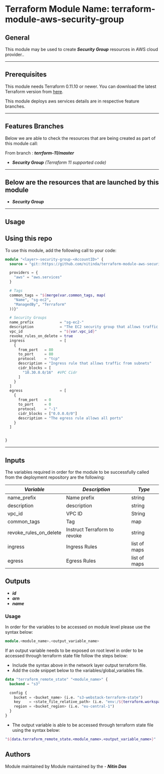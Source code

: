 # Terraform Module Name: terraform-module-aws-security-group


## General

This module may be used to create **_Security Group_** resources in AWS cloud provider..

---


## Prerequisites

This module needs Terraform 0.11.10 or newer.
You can download the latest Terraform version from [here](https://www.terraform.io/downloads.html).

This module deploys aws services details are in respective feature branches.

---

## Features Branches

Below we are able to check the resources that are being created as part of this module call:

From branch : **_terrform-11/master_**

- **_Security Group_** *(Terraform 11 supported code)*



---

## Below are the resources that are launched by this module

- **_Security Group_**


---

## Usage

## Using this repo

To use this module, add the following call to your code:

```tf
module "<layer>-security-group-<AccountID>" {
  source = "git::https://github.com/nitinda/terraform-module-aws-security-group.git?ref=terraform-11/master"

  providers = {
    "aws" = "aws.services"
  }

  # Tags
  common_tags = "${merge(var.common_tags, map(
    "Name", "sg-ec2",
    "ManagedBy", "Terraform"
  ))}"

  # Security Groups
  name_prefix            = "sg-ec2-"
  description            = "The EC2 security group that allows traffic from whitelisted ips"
  vpc_id                 = "${var.vpc_id}"
  revoke_rules_on_delete = true
  ingress                = [
    {
      from_port   = 80
      to_port     = 80
      protocol    = "tcp"
      description = "Ingress rule that allows traffic from subnets"
      cidr_blocks = [
        "10.30.0.0/16"  #VPC Cidr
      ]
    }
  ]
  egress                 = [
    {
      from_port   = 0
      to_port     = 0
      protocol    = "-1"
      cidr_blocks = ["0.0.0.0/0"]
      description = "The egress rule allows all ports"
    }
  ]


}
```
---

## Inputs

The variables required in order for the module to be successfully called from the deployment repository are the following:


|         **_Variable_**        |              **_Description_**              |    **_Type_**   |
|-------------------------------|---------------------------------------------|-----------------|
| name_prefix                   | Name prefix                                 | string          |
| description                   | description                                 | string          |
| vpc_id                        | VPC ID                                      | String          |
| common_tags                   | Tag                                         | map             |
| revoke_rules_on_delete        | Instruct Terraform to revoke                | string          |
| ingress                       | Ingress Rules                               | list of maps    |
| egress                        | Egress Rules                                | list of maps    |





## Outputs

- **_id_**
- **_arn_**
- **_name_**




### Usage
In order for the variables to be accessed on module level please use the syntax below:

```tf
module.<module_name>.<output_variable_name>
```

If an output variable needs to be exposed on root level in order to be accessed through terraform state file follow the steps below:

- Include the syntax above in the network layer output terraform file.
- Add the code snippet below to the variables/global_variables file.

```tf
data "terraform_remote_state" "<module_name>" {
  backend = "s3"

  config {
    bucket = <bucket_name> (i.e. "s3-webstack-terraform-state")
    key    = <state_file_relative_path> (i.e. "env:/${terraform.workspace}/4_Networking/terraform.tfstate")
    region = <bucket_region> (i.e. "eu-central-1")
  }
}
```

- The output variable is able to be accessed through terraform state file using the syntax below:

```tf
"${data.terraform_remote_state.<module_name>.<output_variable_name>}"
```

## Authors
Module maintained by Module maintained by the - **_Nitin Das_**